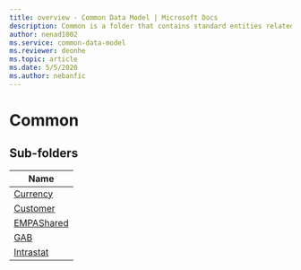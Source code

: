 ```yaml
---
title: overview - Common Data Model | Microsoft Docs
description: Common is a folder that contains standard entities related to the Common Data Model.
author: nenad1002
ms.service: common-data-model
ms.reviewer: deonhe
ms.topic: article
ms.date: 5/5/2020
ms.author: nebanfic
---
```


# Common


## Sub-folders

|Name|
|---|
|[Currency](Currency/overview.md)|
|[Customer](Customer/overview.md)|
|[EMPAShared](EMPAShared/overview.md)|
|[GAB](GAB/overview.md)|
|[Intrastat](Intrastat/overview.md)|



